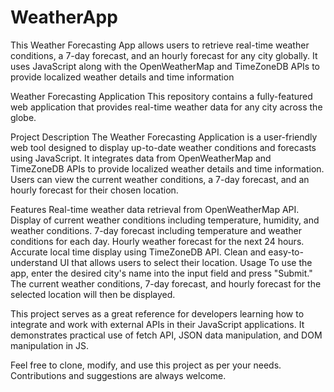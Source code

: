 # WeatherApp
This Weather Forecasting App allows users to retrieve real-time weather conditions, a 7-day forecast, and an hourly forecast for any city globally. It uses JavaScript along with the OpenWeatherMap and TimeZoneDB APIs to provide localized weather details and time information


Weather Forecasting Application
This repository contains a fully-featured web application that provides real-time weather data for any city across the globe.

Project Description
The Weather Forecasting Application is a user-friendly web tool designed to display up-to-date weather conditions and forecasts using JavaScript. It integrates data from OpenWeatherMap and TimeZoneDB APIs to provide localized weather details and time information. Users can view the current weather conditions, a 7-day forecast, and an hourly forecast for their chosen location.

Features
Real-time weather data retrieval from OpenWeatherMap API.
Display of current weather conditions including temperature, humidity, and weather conditions.
7-day forecast including temperature and weather conditions for each day.
Hourly weather forecast for the next 24 hours.
Accurate local time display using TimeZoneDB API.
Clean and easy-to-understand UI that allows users to select their location.
Usage
To use the app, enter the desired city's name into the input field and press "Submit." The current weather conditions, 7-day forecast, and hourly forecast for the selected location will then be displayed.

This project serves as a great reference for developers learning how to integrate and work with external APIs in their JavaScript applications. It demonstrates practical use of fetch API, JSON data manipulation, and DOM manipulation in JS.

Feel free to clone, modify, and use this project as per your needs. Contributions and suggestions are always welcome.
